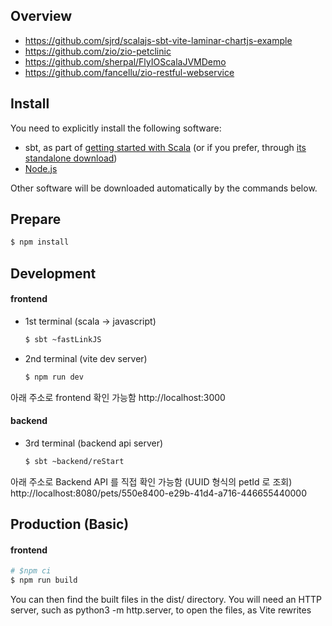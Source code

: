 ## Overview
* https://github.com/sjrd/scalajs-sbt-vite-laminar-chartjs-example
* https://github.com/zio/zio-petclinic
* https://github.com/sherpal/FlyIOScalaJVMDemo
* https://github.com/fancellu/zio-restful-webservice

## Install
You need to explicitly install the following software:

* sbt, as part of [getting started with Scala](https://docs.scala-lang.org/getting-started/index.html) (or if you prefer, through [its standalone download](https://www.scala-sbt.org/download.html))
* [Node.js](https://nodejs.org/en/)

Other software will be downloaded automatically by the commands below.


## Prepare

```bash
$ npm install
```


## Development

#### frontend
* 1st terminal (scala -> javascript)  
  ```bash
  $ sbt ~fastLinkJS
  ```

* 2nd terminal (vite dev server)
  ```bash
  $ npm run dev
  ```
  
아래 주소로 frontend 확인 가능함 
http://localhost:3000 


#### backend
* 3rd terminal (backend api server)
  ```bash
  $ sbt ~backend/reStart
  ```
아래 주소로 Backend API 를 직접 확인 가능함 (UUID 형식의 petId 로 조회)
http://localhost:8080/pets/550e8400-e29b-41d4-a716-446655440000


## Production (Basic)
#### frontend  
  ```bash
  # $npm ci
  $ npm run build
  ```

You can then find the built files in the dist/ directory. You will need an HTTP server, such as python3 -m http.server, to open the files, as Vite rewrites <script> tags to prevent cross-origin requests.

#### frontend 와 backend 를 각각 분리해 배포

## Production (Simple) 
One Jar 로 만들어 backend server 에서 html, js 서빙하기   

#### Dockerfile 의 ENTRYPOINT 확인
```
"petclinic.Main"
```

#### frontend 를 포함해 one-jar (app.jar) 로 만들기 
```
npm run build

rsync -av --delete dist backend/src/main/resources/dist
# rm -rf backend/src/main/resources/dist 
# mv dist backend/src/main/resources/dist 

sbt backend/assembly  # backend/target/scala-2.13/app.jar

# java -cp app.jar petclinic.Main
# http://localhost:8080/index.html 로 확인
```


#### Dockerfile 을 이용해 docker image 생성
```
docker build --tag demoscalaflyio .
docker run --rm -p 9000:8080 demoscalaflyio
```


---

### 개발 가이드
* main.js 에 의존성 있는(최종 index.html 에서 `link`(css)  혹은 `script`(js) 등으로 참조되어야 할) resource (js, css) 를 import 하면 `npm run build` 시 `dist/assets` 디렉토리에 모이게 된다. (js 파일은 bundling 됨)
* main.js 에서 import 하지 않지만 필요한 리소스(이미지 파일 등) 은 `frontend/public` 디렉토리에 넣는다.(vite.config.js 파일에서 `publicDir` 을 frontend/public 으로 설정했음)  `npm run build` 시 `dist/` 디렉토리에 모이게 된다. [vite-public-directory](https://vitejs.dev/guide/assets.html#the-public-directory)  
  * You should always reference public assets using root absolute path - for example, public/icon.png should be referenced in source code as /icon.png
  * Assets in public cannot be imported from JavaScript.
* main.js 에서 사용하는 @public 의 위치는 `frontend\target\scala-2.13\frontend-opt` 혹은 `frontend\target\scala-2.13\frontend-fastopt` 가 될 수 있다. 
